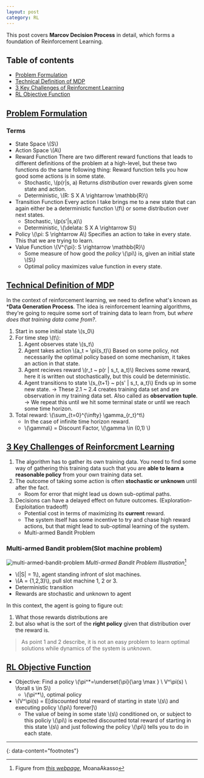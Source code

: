 ```yaml
---
layout: post
category: RL
---
```


This post covers **Marcov Decision Process** in detail, which forms a foundation of Reinforcement Learning.

## Table of contents

- [Problem Formulation](#problem-formulation)
- [Technical Definition of MDP](technical-definition-of-MDP)
- [3 Key Challenges of Reinforcment Learning](3-key-challenges-of-reinforcement-learning)
- [RL Objective Function](rl-objective-function)

## [Problem Formulation](#problem-formulation)

### Terms

- State Space \\(S\\)
- Action Space \\(A\\)
- Reward Function
  There are two different reward functions that leads to different definitions of the problem at a high-level, but these two functions do the same following thing: Reward function tells you how good some actions is in some state.
  - Stochastic, \\(p(r\|s, a)
    Returns *distribution* over rewards given some state and action.
  - Deterministic, \\(R: S X A \rightarrow \mathbb{R}\\)
- Transition Function
  Every action I take brings me to a new state that can again either be a deterministic function \\(f\\) or some distribution over next states.
  - Stochastic, \\(p(s'\|s,a)\\)
  - Deterministic, \\(\delata: S X A \rightarrow S\\)
- Policy \\(\pi: S \rightarrow A\\)
  Specifies an action to take in every state. This that we are trying to learn.
- Value Function \\(V^{\pi}: S \rightarrow \mathbb{R}\\)
  - Some measure of how good the *policy* \\(\pi\\) is, given an initial state \\(S\\)
  - Optimal policy maximizes value function in every state.
  
## [Technical Definition of MDP](technical-definition-of-MDP)

In the context of reinforcement learning, we need to define what's known as ***Data Generation Process**. The idea is reinforcement learning algorithms, they're going to require some sort of training data to learn from, but *where does that training data come from?*. 

1. Start in some initial state \\(s_0\\)
2. For time step \\(t\\):
   1. Agent observes state \\(s_t\\)
   2. Agent takes action \\(a_t = \pi(s_t)\\)
      Based on some policy, not necessarily the optimal policy based on some mechanism, it takes an action in that state.
   3. Agent recieves reward \\(r_t \~ p(r \| s_t, a_t)\\)
      Recives some reward, here it is written out stochastically, but this could be deterministic.
   4. Agent transitions to state \\(s_{t+1} \~ p(s' \| s_t, a_t)\\)
      Ends up in some new state.
   → These 2.1 ~ 2.4 creates training data set and are observation in my training data set. Also called as **observation tuple**.
   → We repeat this until we hit some terminal state or until we reach some time horizon.
3. Total reward: \\(\sum_{t=0}^{\infty} \gamma_{r_t}^t\\)
   * In the case of infinite time horizon reward.
   - \\(\gamma\\) = Discount Factor, \\(\gamma \in (0,1) \\)

## [3 Key Challenges of Reinforcment Learning](3-key-challenges-of-reinforcement-learning)

1. The algorithm has to gather its own training data.
   You need to find some way of gathering this training data such that you are **able to learn a reasonable policy** from your own training data set.
2. The outcome of taking some action is often **stochastic or unknown** until after the fact.
   - Room for error that might lead us down sub-optimal paths.
3. Decisions can have a delayed effect on future outcomes. (Exploration-Exploitation tradeoff)
   - Potential cost in terms of maximizing its **current** reward.
   - The system itself has some incentive to try and chase high reward actions, but that might lead to sub-optimal learning of the system.
   - Multi-armed Bandit Problem

### Multi-armed Bandit problem(Slot machine problem)

![multi-armed-bandit-problem](https://thumb.ac-illust.com/5f/5f65d7975caf523ce80ed30f340bfac1_t.jpeg)
*Multi-armed Bandit Problem Illustration*[^1]

- \\(\|S\| = 1\\), agent standing infront of slot machines.
- \\(A = \{1,2,3\}\\), pull slot machine 1, 2 or 3.
- Deterministic transition
- Rewards are stochastic and unknown to agent

In this context, the agent is going to figure out:
1. What those rewards distributions are
2. but also what is the sort of the **right policy** given that distribution over the reward is.

> As point 1 and 2 describe, it is not an easy problem to learn optimal solutions while dynamics of the system is *unknown*.

## [RL Objective Function](rl-objective-function)

- Objective: Find a policy \\(\pi^*=\underset{\pi}{\arg \max } \ V^\pi(s) \ \forall s \in S\\)
  - \\(\pi^*\\), optimal policy
- \\(V^\pi(s) = E\[discounted total reward of starting in state \\(s\\) and executing policy \\(\pi\\) forever\]\\)
  - The value of being in some state \\(s\\) conditioned on, or subject to this policiy \\(\pi\\) is expected discounted total reward of starting in this state \\(s\\) and just following the policy \\(\pi\\) tells you to do in each state.

---
{: data-content="footnotes"}

[^1]: Figure from *[this webpage](https://en.ac-illust.com/clip-art/1800887/isometric-projection-of-multiple-blue-slot-machines)*, MoanaAkasso
